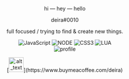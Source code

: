<div align='center'>
    
hi — hey — hello

deira#0010

full focused / trying to find & create new things.

![JavaScript](https://img.shields.io/badge/-JavaScript-black?style=for-the-badge&logo=javascript) 
![NODE](https://img.shields.io/badge/-Node.JS-black?style=for-the-badge&logo=node.js) 
![CSS3](https://img.shields.io/badge/-CSS-black?style=for-the-badge&logo=CSS3)
![LUA](https://img.shields.io/badge/-Lua-black?style=for-the-badge&logo=lua)   
![profile](https://img.shields.io/badge/I%20dont%20responsible%20any%20repository%20on%20my%20profile!-black?style=for-the-badge&logo=dev&logoColor=white)
<div>
[<img alt="alt_text" width="40px" src="https://www.buymeacoffee.com/assets/img/guidelines/logo-mark-1.svg"/>](https://www.buymeacoffee.com/deira)
